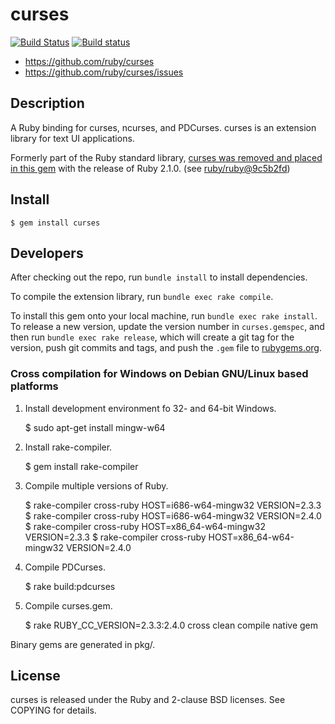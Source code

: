 # curses

[![Build Status](https://travis-ci.org/ruby/curses.svg?branch=master)](https://travis-ci.org/ruby/curses)
[![Build status](https://ci.appveyor.com/api/projects/status/kdvksgjo4fyd3c4m/branch/master?svg=true)](https://ci.appveyor.com/project/ruby/curses/branch/master)

* https://github.com/ruby/curses
* https://github.com/ruby/curses/issues

## Description

A Ruby binding for curses, ncurses, and PDCurses.
curses is an extension library for text UI applications.

Formerly part of the Ruby standard library, [curses was removed and placed in this gem][1]
with the release of Ruby 2.1.0. (see [ruby/ruby@9c5b2fd][2])

## Install

    $ gem install curses

## Developers

After checking out the repo, run `bundle install` to install dependencies.

To compile the extension library, run `bundle exec rake compile`.

To install this gem onto your local machine, run `bundle exec rake install`. To release a new version, update the version number in `curses.gemspec`, and then run `bundle exec rake release`, which will create a git tag for the version, push git commits and tags, and push the `.gem` file to [rubygems.org](https://rubygems.org).

### Cross compilation for Windows on Debian GNU/Linux based platforms

1. Install development environment fo 32- and 64-bit Windows.

    $ sudo apt-get install mingw-w64

2. Install rake-compiler.

    $ gem install rake-compiler

3. Compile multiple versions of Ruby.

    $ rake-compiler cross-ruby HOST=i686-w64-mingw32 VERSION=2.3.3
    $ rake-compiler cross-ruby HOST=i686-w64-mingw32 VERSION=2.4.0
    $ rake-compiler cross-ruby HOST=x86_64-w64-mingw32 VERSION=2.3.3
    $ rake-compiler cross-ruby HOST=x86_64-w64-mingw32 VERSION=2.4.0

3. Compile PDCurses.

    $ rake build:pdcurses

5. Compile curses.gem.

    $ rake RUBY_CC_VERSION=2.3.3:2.4.0 cross clean compile native gem

Binary gems are generated in pkg/.

## License

curses is released under the Ruby and 2-clause BSD licenses.  See COPYING for
details.

[1]: https://bugs.ruby-lang.org/issues/8584
[2]: https://github.com/ruby/ruby/commit/9c5b2fd8aa0fd343ad094d47a638cfd3f6ae0a81
